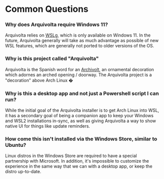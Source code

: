 # Common Questions

### Why does Arquivolta require Windows 11?

Arquivolta relies on [WSLg](http://github.com/microsoft/wslg), which is only available on Windows 11. In the future, Arquivolta generally will take as much advantage as possible of new WSL features, which are generally not ported to older versions of the OS.

### Why is this project called "Arquivolta"

Arquivolta is the Spanish word for an [Archivolt](https://en.wikipedia.org/wiki/Archivolt), an ornamental decoration which adornes an arched opening / doorway. The Arquivolta project is a "decoration" above Arch Linux �

### Why is this a desktop app and not just a Powershell script I can run?

While the initial goal of the Arquivolta installer is to get Arch Linux into WSL, it has a secondary goal of being a companion app to keep your Windows and WSL2 installations in-sync, as well as giving Arquivolta a way to show native UI for things like update reminders.

### How come this isn't installed via the Windows Store, similar to Ubuntu?

Linux distros in the Windows Store are required to have a special partnership with Microsoft. In addition, it's impossible to customize the experience in the same way that we can with a desktop app, or keep the distro up-to-date.
